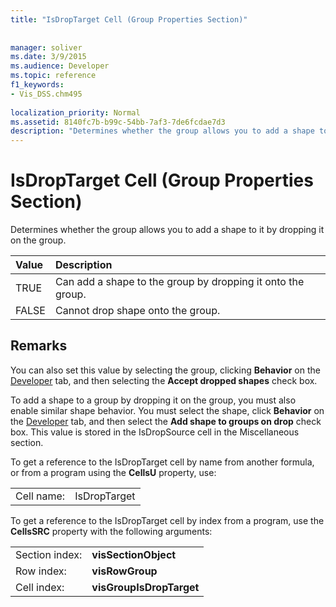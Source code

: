```yaml
---
title: "IsDropTarget Cell (Group Properties Section)"
 
 
manager: soliver
ms.date: 3/9/2015
ms.audience: Developer
ms.topic: reference
f1_keywords:
- Vis_DSS.chm495
 
localization_priority: Normal
ms.assetid: 8140fc7b-b99c-54bb-7af3-7de6fcdae7d3
description: "Determines whether the group allows you to add a shape to it by dropping it on the group."
---
```


# IsDropTarget Cell (Group Properties Section)

Determines whether the group allows you to add a shape to it by dropping it on the group.
  
|**Value**|**Description**|
|:-----|:-----|
|TRUE  <br/> |Can add a shape to the group by dropping it onto the group.  <br/> |
|FALSE  <br/> |Cannot drop shape onto the group.  <br/> |
   
## Remarks

You can also set this value by selecting the group, clicking **Behavior** on the [Developer](run-in-developer-mode-display-the-developer-tab.md) tab, and then selecting the **Accept dropped shapes** check box. 
  
To add a shape to a group by dropping it on the group, you must also enable similar shape behavior. You must select the shape, click **Behavior** on the [Developer](run-in-developer-mode-display-the-developer-tab.md) tab, and then select the **Add shape to groups on drop** check box. This value is stored in the IsDropSource cell in the Miscellaneous section. 
  
To get a reference to the IsDropTarget cell by name from another formula, or from a program using the **CellsU** property, use: 
  
|||
|:-----|:-----|
|Cell name:  <br/> |IsDropTarget  <br/> |
   
To get a reference to the IsDropTarget cell by index from a program, use the **CellsSRC** property with the following arguments: 
  
|||
|:-----|:-----|
|Section index:  <br/> |**visSectionObject** <br/> |
|Row index:  <br/> |**visRowGroup** <br/> |
|Cell index:  <br/> |**visGroupIsDropTarget** <br/> |
   

